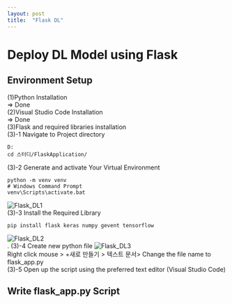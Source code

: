 ```yaml
---
layout: post
title:  "Flask DL"
---
```

# Deploy DL Model using Flask
## Environment Setup
(1)Python Installation <br/>
=> Done <br/>
(2)Visual Studio Code Installation <br/>
=> Done <br/>
(3)Flask and required libraries installation <br/>
(3)-1 Navigate to Project directory <br/>
```
D:
cd 스터디/FlaskApplication/
```
(3)-2 Generate and activate Your Virtual Environment <br/>
```
python -m venv venv
# Windows Command Prompt
venv\Scripts\activate.bat
```
![Flask_DL1](https://github.com/growingpenguin/growingpenguin.github.io/assets/110277903/408a96b4-c825-4882-aea2-2f943da90fac) <br/>
(3)-3 Install the Required Library <br/>
```
pip install flask keras numpy gevent tensorflow
```
![Flask_DL2](https://github.com/growingpenguin/growingpenguin.github.io/assets/110277903/442e90fd-9bf6-44e6-b486-0c9b6306a0fe) <br/>.
(3)-4 Create new python file 
![Flask_DL3](https://github.com/growingpenguin/growingpenguin.github.io/assets/110277903/d0213415-892e-4c65-9980-418aa91d49df) <br/>
Right click mouse > +새로 만들기 > 텍스트 문서> Change the file name to flask_app.py <br/>
(3)-5 Open up the script using the preferred text editor (Visual Studio Code) <br/>
## Write flask_app.py Script 
